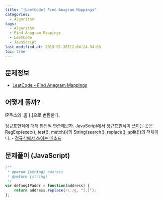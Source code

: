 ```yaml
---
title: "[LeetCode] Find Anagram Mappings"
categories: 
  - Algorithm
tags:
  - Algorithm
  - Find Anagram Mappings
  - LeetCode
  - JavaScript
last_modified_at: 2019-07-30T12:04:24-04:00
toc: true
---
```


문제정보
-
- [LeetCode - Find Anagram Mappings](https://leetcode.com/problems/defanging-an-ip-addresssubmissions)


어떻게 풀까?
-
IP주소의 .을 [.]으로 변환한다.

정규표현식에 대해 한번씩 연습해보자. JavaScript에서 정규표힌식이 쓰이는 곳은 RegExp(exec(), test(), match())와 String(search(), replace(), split())의 객체이다.
    - [정규식에서 쓰이는 메소드](https://developer.mozilla.org/ko/docs/Web/JavaScript/Guide/%EC%A0%95%EA%B7%9C%EC%8B%9D#%EC%A0%95%EA%B7%9C%EC%8B%9D_%EC%82%AC%EC%9A%A9%ED%95%98%EA%B8%B0)


문제풀이 (JavaScript)
-
~~~javascript
/**
 * @param {string} address
 * @return {string}
 */
var defangIPaddr = function(address) {
    return address.replace(/\./g, "[.]");
};
~~~